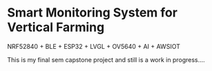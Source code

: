 # Smart Monitoring System for Vertical Farming
 NRF52840 + BLE + ESP32 + LVGL + OV5640 + AI + AWSIOT

This is my final sem capstone project and still is a work in progress....


